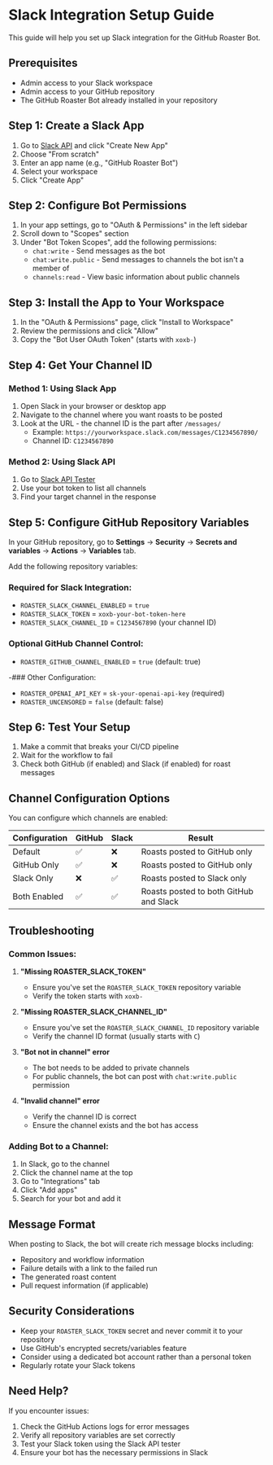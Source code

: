 # Slack Integration Setup Guide

This guide will help you set up Slack integration for the GitHub Roaster Bot.

## Prerequisites

- Admin access to your Slack workspace
- Admin access to your GitHub repository
- The GitHub Roaster Bot already installed in your repository

## Step 1: Create a Slack App

1. Go to [Slack API](https://api.slack.com/apps) and click "Create New App"
2. Choose "From scratch"
3. Enter an app name (e.g., "GitHub Roaster Bot")
4. Select your workspace
5. Click "Create App"

## Step 2: Configure Bot Permissions

1. In your app settings, go to "OAuth & Permissions" in the left sidebar
2. Scroll down to "Scopes" section
3. Under "Bot Token Scopes", add the following permissions:
   - `chat:write` - Send messages as the bot
   - `chat:write.public` - Send messages to channels the bot isn't a member of
   - `channels:read` - View basic information about public channels

## Step 3: Install the App to Your Workspace

1. In the "OAuth & Permissions" page, click "Install to Workspace"
2. Review the permissions and click "Allow"
3. Copy the "Bot User OAuth Token" (starts with `xoxb-`)

## Step 4: Get Your Channel ID

### Method 1: Using Slack App
1. Open Slack in your browser or desktop app
2. Navigate to the channel where you want roasts to be posted
3. Look at the URL - the channel ID is the part after `/messages/`
   - Example: `https://yourworkspace.slack.com/messages/C1234567890/`
   - Channel ID: `C1234567890`

### Method 2: Using Slack API
1. Go to [Slack API Tester](https://api.slack.com/methods/conversations.list/test)
2. Use your bot token to list all channels
3. Find your target channel in the response

## Step 5: Configure GitHub Repository Variables

In your GitHub repository, go to **Settings** → **Security** → **Secrets and variables** → **Actions** → **Variables** tab.

Add the following repository variables:

### Required for Slack Integration:
- `ROASTER_SLACK_CHANNEL_ENABLED` = `true`
- `ROASTER_SLACK_TOKEN` = `xoxb-your-bot-token-here`
- `ROASTER_SLACK_CHANNEL_ID` = `C1234567890` (your channel ID)

### Optional GitHub Channel Control:
- `ROASTER_GITHUB_CHANNEL_ENABLED` = `true` (default: true)

-### Other Configuration:
- `ROASTER_OPENAI_API_KEY` = `sk-your-openai-api-key` (required)
- `ROASTER_UNCENSORED` = `false` (default: false)

## Step 6: Test Your Setup

1. Make a commit that breaks your CI/CD pipeline
2. Wait for the workflow to fail
3. Check both GitHub (if enabled) and Slack (if enabled) for roast messages

## Channel Configuration Options

You can configure which channels are enabled:

| Configuration | GitHub | Slack | Result |
|---------------|--------|--------|--------|
| Default | ✅ | ❌ | Roasts posted to GitHub only |
| GitHub Only | ✅ | ❌ | Roasts posted to GitHub only |
| Slack Only | ❌ | ✅ | Roasts posted to Slack only |
| Both Enabled | ✅ | ✅ | Roasts posted to both GitHub and Slack |

## Troubleshooting

### Common Issues:

1. **"Missing ROASTER_SLACK_TOKEN"**
   - Ensure you've set the `ROASTER_SLACK_TOKEN` repository variable
   - Verify the token starts with `xoxb-`

2. **"Missing ROASTER_SLACK_CHANNEL_ID"**
   - Ensure you've set the `ROASTER_SLACK_CHANNEL_ID` repository variable
   - Verify the channel ID format (usually starts with `C`)

3. **"Bot not in channel" error**
   - The bot needs to be added to private channels
   - For public channels, the bot can post with `chat:write.public` permission

4. **"Invalid channel" error**
   - Verify the channel ID is correct
   - Ensure the channel exists and the bot has access

### Adding Bot to a Channel:

1. In Slack, go to the channel
2. Click the channel name at the top
3. Go to "Integrations" tab
4. Click "Add apps"
5. Search for your bot and add it

## Message Format

When posting to Slack, the bot will create rich message blocks including:
- Repository and workflow information
- Failure details with a link to the failed run
- The generated roast content
- Pull request information (if applicable)

## Security Considerations

- Keep your `ROASTER_SLACK_TOKEN` secret and never commit it to your repository
- Use GitHub's encrypted secrets/variables feature
- Consider using a dedicated bot account rather than a personal token
- Regularly rotate your Slack tokens

## Need Help?

If you encounter issues:
1. Check the GitHub Actions logs for error messages
2. Verify all repository variables are set correctly
3. Test your Slack token using the Slack API tester
4. Ensure your bot has the necessary permissions in Slack 
